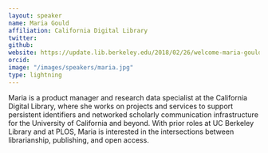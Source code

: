 ```yaml
---
layout: speaker
name: Maria Gould
affiliation: California Digital Library
twitter: 
github: 
website: https://update.lib.berkeley.edu/2018/02/26/welcome-maria-gould-scholarly-communication-copyright-librarian/
orcid: 
image: "/images/speakers/maria.jpg"
type: lightning
---
```


Maria is a product manager and research data specialist at the California Digital Library, where she works on projects and services 
to support persistent identifiers and networked scholarly communication infrastructure for the University of California and beyond. 
With prior roles at UC Berkeley Library and at PLOS, Maria is interested in the intersections between librarianship, publishing, and 
open access. 
